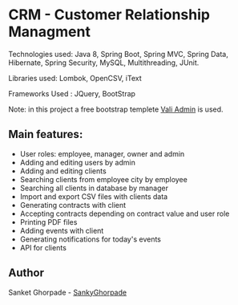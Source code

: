# CRM - Customer Relationship Managment

Technologies used: Java 8, Spring Boot, Spring MVC, Spring Data, Hibernate, Spring Security, MySQL, Multithreading, JUnit.

Libraries used: Lombok, OpenCSV,  iText


Frameworks Used : JQuery, BootStrap

Note: in this project a free bootstrap templete [Vali Admin](https://github.com/pratikborsadiya/vali-admin) is used.

## Main features:
- User roles: employee, manager, owner and admin
- Adding and editing users by admin
- Adding and editing clients
- Searching clients from employee city by employee
- Searching all clients in database by manager
- Import and export CSV files with clients data
- Generating contracts with client
- Accepting contracts depending on contract value and user role
- Printing PDF files
- Adding events with client
- Generating notifications for today's events
- API for clients

## Author

Sanket Ghorpade - [SankyGhorpade]([https://github.com/SankyGhorpade])
